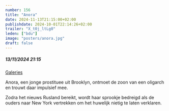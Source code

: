 ```yaml
---
number: 156
title: "Anora"
date: 2024-11-13T21:15:00+02:00
publishdate: 2024-10-01T22:14:26+02:00
trailer: "X_t0j_ltLg0"
leden: ["bdu"]
image: "posters/anora.jpg"
draft: false
---
```


##### 13/11/2024 21:15

[Galeries](https://galeries.be/nl/anora/)

Anora, een jonge prostituee uit Brooklyn, ontmoet de zoon van een oligarch en trouwt
daar impulsief mee. 
<!--more-->
Zodra het nieuws Rusland bereikt, wordt haar sprookje bedreigd als de ouders naar
New York vertrekken om het huwelijk nietig te laten verklaren.
